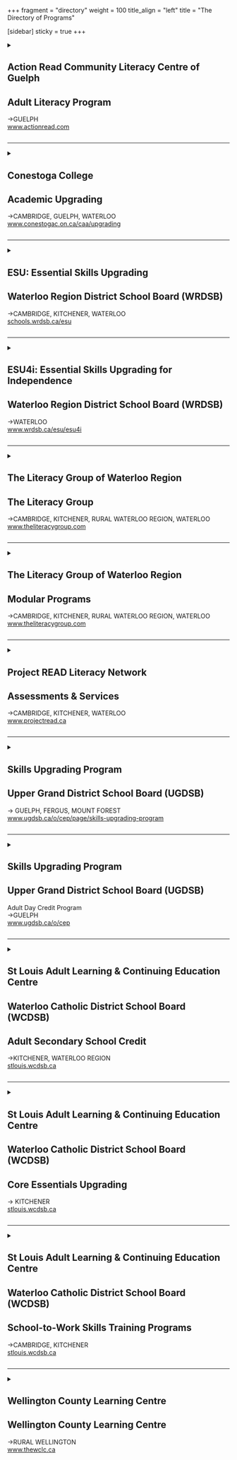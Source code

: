 +++
fragment = "directory"
weight = 100
title_align = "left"
title = "The Directory of Programs"

[sidebar]
  sticky = true
+++
  
<details>  
<summary>  
  
## Action Read Community Literacy Centre of Guelph  
## Adult Literacy Program  
→GUELPH  
www.actionread.com  
  
</summary>  
  
#### What:  
A wide range of free adult learning programs for employment, independence, and education and training:  
- 1 to 1 tutoring and small groups to improve reading, writing, spelling, and basic math  
- Pre-employment skills preparation to help learners obtain and keep jobs. Programs include cash register training, food handlers certification, receptionist training, light duty cleaner training, working in retail, communications training & others  
- Preparation for high school equivalency  
- Northstar Digital Literacy certification and advanced Microsoft computer courses  
- Learning assessment, training plan development, short term groups and workshops  
- Mobile computer lab to provide computer training offsite  
- Information and referral to other programs and services  
- Assist adults with learning disabilities  
- Wheelchair accessible  
- Childcare and transportation subsidy available  
#### Who:  
Adults (19+ years)  
#### When:  
- Mondays at 9:30am–8:30pm  
- Tuesdays at 9:30am–4:30pm  
- Wednesdays at 9:30am–4:30pm, 5:30pm–8:30pm  
- Thursdays at 9:30am–4:30pm  
- Fridays at 9:30am–1:30pm  
#### Where:  
**Guelph**—8 Cork Street East  
  
We also offer remote 1 to 1 tutoring via Zoom  
#### Ask For:  
Joanne Morant—Adult Program  
(519) 836-2759 (office)  
or (519) 731-7829 (work cell)  
artutor@on.aibn.com  
or actionread@gmail.com  
  
</details>  
  
* * * * *  
  
<details>  
<summary>  
  
## Conestoga College  
## Academic Upgrading  
→CAMBRIDGE, GUELPH, WATERLOO  
www.conestogac.on.ca/caa/upgrading  
  
</summary>  
  
#### What:  
- College Bound: individualized support to explore the possibilities of attending college  
- Tuition free courses in Math, English, Biology, Chemistry, Computers  
- Targeted academic preparation up to grade 12 equivalency for admission into college post secondary programs including apprenticeship training  
- Developing Essential Skills for the workplace  
- Preparation for high school equivalency  
- Childcare, transportation, and internet subsidy for eligible learners  
- Continuous intake, self-paced learning, self-directed with teacher support  
#### Who:  
Adults (19+ years) with or without a grade 12 diploma (age exceptions may apply)  
  
Students must have a Canadian Language Benchmark level 6 on all areas (documentation required)  
#### When:  
All classes are being delivered online with in person support for select courses. Please connect with our intake team for more details at upgrading@conestogac.on.ca  
  
Self-directed study: Work at your own pace through the materials with an instructor available in class to support you. Students can start anytime as part of our continuous intake  
  
Teacher-led options: An instructor teaches the class with all students starting and ending at the same time. Teacher-led classes are 15 weeks in length and students must attend all classes  
#### Where:  
**Cambridge**—150 Main Street, Suite 402  
  
**Guelph**—460 Speedvale Avenue West  
  
**Waterloo**—108 University Avenue East  
#### Ask For:  
Information on Academic Upgrading ACE or Preparatory Programs:  
upgrading@conestogac.on.ca  
or www.conestogac.on.ca/caa/upgrading  
  
</details>  
  
* * * * *  
  
<details>  
<summary>  
  
## ESU: Essential Skills Upgrading  
## Waterloo Region District School Board (WRDSB)  
→CAMBRIDGE, KITCHENER, WATERLOO  
[schools.wrdsb.ca/esu](https://schools.wrdsb.ca/esu/)  
  
</summary>  
  
#### What:  
- Free upgrading for reading, writing, math, and digital skills  
- Upgrading to:  
    - earn Ontario High School Equivalency by writing the new CAEC test – the GED replacement  
    - prepare for college entrance with or without an OSSD – via upgrading courses  
    - prepare for finding work or for making changes at work  
- Training plans customized to meet your unique needs  
- Learn at your own speed  
- Start at any time  
- Respectful and encouraging adult environment  
- Free bus pass (if eligible)  
#### Who:  
Adults (18+ years)  
  
English Speaking and Listening requirement: ESU is not an ESL or LINC program. The level of speaking and listening skills will be determined at assessment, or may involve a Language Assessment. For reference, Speaking and Listening should be roughly equivalent to CLB 6  
  
Some restrictions for people with 900 series SIN  
#### When:  
Start any time from September – June (continuous intake)  
  
**ESU-Cambridge** and **ESU-KW**  
Monday – Thursday at 9:00am–12:00pm  
Monday – Thursday at 12:30pm–3:30pm  
  
**ESU-Night School**  
Tuesday and Thursday at 6:00pm–8:30pm  
#### Where:  
##### Morning and Afternoon Classes:
- ESU-Cambridge  
**Cambridge**—60 McDonald Avenue  
- ESU-KW  
**Waterloo**—151 Weber Street South  
  
##### Evening Classes:  
- ESU-Night School  
**Kitchener**—72 Wilson Avenue (Kingsdale Community Centre)  
#### Ask For:  
Anna Boroznyets, Coordinator  
(519) 885-4356 ext. 5224  
esu@wrdsb.ca  
or online contact form: [schools.wrdsb.ca/esu/locations-and-contacts/](https://schools.wrdsb.ca/esu/locations-and-contacts)  
  
</details>  
  
* * * * *  
  
<details>  
<summary>  
  
## ESU4i: Essential Skills Upgrading for Independence  
## Waterloo Region District School Board (WRDSB)  
→WATERLOO  
www.wrdsb.ca/esu/esu4i  
  
</summary>  
  
#### What:  
- Free learning program for adults with developmental disabilities  
- Upgrading of reading, writing, math, and digital skills  
- Upgrading to prepare for further training, employment or independence  
- Group setting  
- Can be customized for individual needs  
#### Who:  
Adults (18+ years)  
#### When:  
Friday at 9:00am–11:00am  
#### Where:  
**Waterloo**—151 Weber Street South  
#### Ask For:  
Anna Boroznyets—Coordinator  
(519) 885-4356 ext. 5224  
esu@wrdsb.ca  
or online contact form: [schools.wrdsb.ca/esu/locations-and-contacts/](https://schools.wrdsb.ca/esu/locations-and-contacts)   
  
</details>  
  
* * * * *  
  
<details>  
<summary>  
  
## The Literacy Group of Waterloo Region  
## The Literacy Group  
→CAMBRIDGE, KITCHENER, RURAL WATERLOO REGION, WATERLOO  
www.theliteracygroup.com  
  
</summary>  
  
#### What:  
Learner centred 1 to 1 tutoring & small group instruction in reading, writing, math, computers & workplace essential skills  
  
Programs provided online and in person. Contact us for more information.  
#### Who:  
Adults (17+ years)  
#### When:  
**Cambridge**  
Monday – Thursday at 9:00am–9:00pm  
Friday at 9:00am–4:00pm  
  
**Kitchener**  
Monday – Thursday at 9:00am–9:00pm  
Friday at 9:00am–4:00pm  
  
**Rural Sites:** Phone for times  
#### Where:  
**Cambridge**—40 Ainslie Street South  
  
**Kitchener**—300 Victoria Street North, Unit 8  
  
Contact us for full site information  
#### Ask For:  
Any staff member will be able to assist.  
(519) 743-6090  
or info@tlgwr.ca  
Twitter—@TLGwr  
Facebook—@theliteracygroup1  
Instagram—@tlgwr  
  
</details>  
  
* * * * *  
  
<details>  
<summary>  
  
## The Literacy Group of Waterloo Region  
## Modular Programs  
→CAMBRIDGE, KITCHENER, RURAL WATERLOO REGION, WATERLOO  
www.theliteracygroup.com  
  
</summary>  
  
#### What:  
The Literacy Group provides small group, customized modular-based training for clients looking for short-term skills and literacy upgrading. Training topics range from Workplace Soft Skills, Customer Service and POS Cashier Training, Basic Computer Training, Grammar, Writing and more. Contact us for more details or visit our website to find out about our current programs and training opportunities.  
  
Programs provided online and in person. Contact us for more information.  
#### Who:  
Adults (17+ years)  
#### When:  
**Cambridge**  
Monday – Thursday at 9:00am–9:00pm  
Friday at 9:00am–4:00pm  
  
**Kitchener**  
Monday – Thursday at 9:00am–9:00pm  
Friday at 9:00am–4:00pm  
  
**Rural Sites:** Phone for times  
#### Where:  
**Cambridge**—40 Ainslie Street South  
  
**Kitchener**—300 Victoria Street North, Unit 8  
  
Contact us for full site information  
#### Ask For:  
Laurie Mazur, Modular Program Coordinator  
laurie@theliteracygroup.com  
(519) 743-6090 ext. 325  
Twitter—@TLGwr  
Facebook—@theliteracygroup1  
Instagram—@tlgwr  
  
  
</details>  
  
* * * * *  
  
<details>  
<summary>  
  
## Project READ Literacy Network  
## Assessments & Services  
→CAMBRIDGE, KITCHENER, WATERLOO  
www.projectread.ca  
  
</summary>  
  
#### What:  
##### Educational Assessments:  
- identify your skill levels in reading, writing and math  
- provide a report that includes details about your current skill levels  
- can be used to support Ontario Disability Support Program (ODSP) applications  
- provide a referral to the best local program to meet your goals  
  
##### Better Jobs Ontario (BJO) Assessments:  
- identify your skill levels in each of Canada’s [Skills for Success](https://www.canada.ca/en/services/jobs/training/initiatives/skills-success/understanding-individuals.html) areas  
- compare your skill levels now with the skill levels needed for your employment goal  
- identify your training needs based on your employment goals  
- provide a report that includes a step by step training plan for all of your skills upgrading & training needs  
- can be used to support Better Jobs Ontario (BJO) applications  
- provide referrals to the best local programs to meet your goals  
  
##### Services for Businesses & Non-Profit Organizations:  
- Clear Writing services  
- Bridges out of Poverty training  
- Soft Skills Solutions certification training  
  
All business & non-profit services are available for a fee. Contact us for an estimate.  
#### Who:  
Adults (18+ years)  
#### When:  
- Assessments by appointment  
- Business or Non-Profit services upon request  
#### Where:  
- **Cambridge**, **Kitchener** and **Waterloo**  
- Assessments available in person or online  
- Employment Resource Centres, LBS program sites, or Ontario Works offices  
#### Ask For:  
Assessment information, Business or Non-Profit services  
(519) 570-3054 or info@projectread.ca  
  
</details>  
  
* * * * *  
  
<details>  
<summary>  
  
## Skills Upgrading Program  
## Upper Grand District School Board (UGDSB)  
→ GUELPH, FERGUS, MOUNT FOREST  
www.ugdsb.ca/o/cep/page/skills-upgrading-program  
  
</summary>  
  
#### What:  
- Skills upgrading in reading, writing, mathematics and digital skills  
- Preparing for high school diploma, college or high school equivalency  
- Improving Essential Skills for employment  
- Individualized learning plans and flexible hours  
#### Who:  
Adults (18+ years) who are not currently registered in a high school.  
  
English as a Second Language Learners with speaking, listening, reading and writing skills at a CLB 5  
#### When:  
Continuous intake from September – June  
  
Monday – Thursday programming with day and evening times. Call to confirm times.  
#### Where:  
**Guelph—Wellington Centre for Continuing Education**  
1428 Gordon Street  
  
**Guelph—Tytler Centre for Continuing Education**  
131 Ontario Street, 3rd Floor  
  
**Fergus—Skyline Community Hub**  
Centre Wellington Big Brothers, 900 Tower Street South  
  
**Mount Forest—North Wellington Continuing Education**  
405-B Sligo Road East  
#### Ask For:  
Skills Upgrading Program Manager  
skillsupgradingprogram@ugconed.ca  
(519) 836-7280 ext. 624  
  
</details>  
  
* * * * *  
  
<details>  
<summary>  
  
## Skills Upgrading Program  
## Upper Grand District School Board (UGDSB)  
Adult Day Credit Program  
→GUELPH  
www.ugdsb.ca/o/cep  
  
</summary>  
  
#### What:  
- Grade 11 and 12, Senior Credit Courses in English, Mathematics, Chemistry and Biology at the workplace, college and university levels  
- Courses are offered on a rotational basis following a 6 week schedule  
#### Who:  
Adults (18+ years) who are not currently registered in a high school.  
  
English as a Second Language Learners with speaking, listening, reading and writing skills at a CLB 7  
#### When:  
Monday – Friday at 9:00am to 12:00pm (September – June)  
  
6 week sessions with mandatory attendance  
#### Where:  
**Guelph—Wellington Centre for Continuing Education**  
1428 Gordon Street  
#### Ask For:  
Student Services—(519) 836-7280 ext. 627  
  
</details>  
  
* * * * *  
  
<details>  
<summary>  
  
## St Louis Adult Learning & Continuing Education Centre  
## Waterloo Catholic District School Board (WCDSB)  
## Adult Secondary School Credit  
→KITCHENER, WATERLOO REGION  
[stlouis.wcdsb.ca](https://stlouis.wcdsb.ca)  
  
</summary>  
  
#### What:  
- There are 9 ways to earn Secondary School Credits at St. Louis. Up to 60 Secondary school credit courses available for various grade levels  
- Guidance Services is the first step to registering for ANY secondary school credit course for upgrading, post-secondary pre-requisites or completing high school diploma (OSSD)  
- Day class instruction for Grades 10–12 (Part-time or full-time) offered through in-person, dedicated class times  
- Language Credit classes (Gr. 9-12) offered once per week from Sept to June. Six languages to choose from  
- Prior Learning Assessment & Recognition (PLAR) for mature students to earn secondary school credits based on previous work and life experience. Earn up to 26 credits through meetings and short tests with Guidance  
- Credits@Work—earn co-op credits while working (+20 hour Online or handout component). Every hour worked counts toward each hour needed to complete a secondary school credit. First credit is 90 hours + 20 hours to complete Student Co-op Learning Plan. Each credit afterward is 110 hours  
- Correspondence, online, earn credits on your own schedule (20 lessons total at 2 lessons per week). Free student support available for Correspondence students  
- No fees for Day Classes, Language Credit classes, PLAR, Summer or Credits@Work. Correspondence requires a $60 fee per course. School-to-Work courses and programs have materials fees  
#### Who:  
Adults (18+ years)  
  
Students (16+ years) not attending school full time. For correspondence and Credits@Work options only. Additional fees apply for full-time high school students.  
#### When:  
##### Guidance Services:  
- Complete online Guidance Intake Form to arrange Guidance Services  
- September – June  
- Monday – Friday at 8:30am–4:00pm  
  
##### Day Class Instruction:  
- Kitchener Main Campus only  
- September – June  
- 5 terms a year (7-week terms) starting Sept, Nov, Jan, March and May, plus Summer School class in July only  
- Monday – Friday at 8:45am–11:45am and/or 12:30pm–3:30pm  
  
##### Language Credit Class Instruction:  
- St. Louis Kitchener Main Campus, Resurrection & St. Benedict Catholic Secondary Schools  
- September – June  
- Monday 5:30pm–9:00pm (Portuguese), Wednesday at 5:30pm–9:00pm (various), Saturday at 9:30am–1:00pm (Chinese)  
  
##### Correspondence / Self-Directed Study:  
- Kitchener Main Campus  
- Monday – Thursday (no Fridays)  
- Registration and student support booking information may be found on [stlouis.wcdsb.ca](https://stlouis.wcdsb.ca)  
  
##### Prior Learning and Recognition (PLAR):  
- Continuous registration and ongoing programming. See Guidance  
  
##### Credits@Work:  
- Continuous registration and ongoing programming. See Guidance  
- Program runs 20 hours online and remainder of time at place of employment  
##### Summer School:  
- July 2–28, 2025, Monday – Friday at 8:30am–3:00pm (online or in-person to be determined)  
  
##### Registration:  
- Must complete online Guidance Intake Form (Monday to Friday) to enroll. Transcript or credit counselling summary from last high school required  
- Secondary School Credit Day Class registration generally starts 3 weeks before the start of each term. New term every 2 months  
- Correspondence, Credits@Work and PLAR registration ongoing during Guidance hours of operation  
- Summer School and Language Credit registration begins in February  
#### Where:  
**St. Louis—Kitchener Main Campus** OR **local WCDSB secondary school** (to be determined)  
#### Ask For:  
stlouis@wcdsb.ca or complete Guidance Intake Form found on website  
  
</details>  
  
* * * * *  
  
<details>  
<summary>  
  
## St Louis Adult Learning & Continuing Education Centre  
## Waterloo Catholic District School Board (WCDSB)  
## Core Essentials Upgrading  
→ KITCHENER  
[stlouis.wcdsb.ca](https://stlouis.wcdsb.ca)  
  
</summary>  
  
#### What:  
Core Essentials is a FREE Student Success Program helping students get from where they are to where they want to be. Offered in-person, online, or through a supported remote format. Core provides extra support while pursuing academic goals or Digital literacy skills.  
  
##### Students who take Core Essentials:  
- Prepare for next steps such as: Secondary School Credit courses, employment, or volunteer work  
- Prepare for PLAR (Prior Learning Assessment & Recognition) and School-to-Work Skills Training  
- Discover academic strengths and any potential areas of growth  
- Build confidence in reading, writing, numeracy, digital skills, problem solving, communication, creativity and innovation, collaboration, and study skills  
- Prepare a pathway to achieve long-term goals and short-term academic goals  
  
##### Core Essentials offers:  
- Comfortable in-person and online classroom environments  
- Flexible daytime hours of study  
- Instruction tailored to your goals  
- Certified adult instructors who will guide and prepare you, respect your needs and eagerly help you learn  
- Support through Independent Remote Learning (if preferred)  
- Upgrading to prepare for many credit classes, including English and Math  
#### Who:  
Adults (19+ years)  
#### When:  
##### Core Essentials:  
- September – June  
- In-person classes: Monday – Thursday at 8:45am–11:45am and/or 12:30pm–3:00pm  
- Synchronous: Monday – Thursday at 9:15am–11:45am and/or 12:45pm–3:15pm  
- Remote: Monday – Thursday at 12:30pm–3:30pm  
- Student Support (including Digital Essentials): Monday – Thursday 8:45am–11:45am and Tuesday – Wednesday 11:45am–7:45pm  
  
##### PSW Essentials (for students wishing to enrol in St. Louis PSW Program):  
- September – June  
- Supported Remote: Monday – Thursday at 9:15am–4:00pm*  
(* hours may change on PSW intake weeks or during workshops)  
#### Where:  
**St. Louis—Kitchener Main Campus**  
80 Young Street (behind Kitchener City Hall)  
#### Ask For:  
Core Essentials Program to book an interview with an intake coordinator  
(519) 745-1201 ext. 238  
or stlouis@wcdsb.ca  
  
  
</details>  
  
* * * * *  
  
<details>  
<summary>  
  
## St Louis Adult Learning & Continuing Education Centre  
## Waterloo Catholic District School Board (WCDSB)  
## School-to-Work Skills Training Programs  
→CAMBRIDGE, KITCHENER  
[stlouis.wcdsb.ca](https://stlouis.wcdsb.ca)  
  
</summary>  
  
#### What:  
- Personal Support Worker Certificate Program (PSW) full-time and part-time programs (Kitchener, Waterloo and Cambridge)  
- Culinary Arts & Hospitality courses or Training Program (Kitchener only)  
- Hairstyling & Barber Training Program (Kitchener only)  
- All programs offer in-class instruction, experiential hands-on learning, secondary school elective credits and have minimum 220-hour co-op / work placements  
- Tuition is paid by Ministry of Education funding, additional non-refundable materials fees may apply ($100 per Culinary course, $2000/yr for Hairstyling/ Barber Training, PSW Certificate training free until March 2026)  
Fees are subject to change  
#### Who:  
All School-to-Work programs  
  
Adults (18+ years)  
  
Instructors are Certified Teachers or Registered Nurses (PSW). All have a minimum of 5 years industry experience.  
#### When:  
Full-time day, in-class instruction for all programs, class times vary, plus two-month work placement.  
  
##### Culinary Arts:  
- New courses offered every 2 months Monday – Friday at 8:45am–11:45am and/or 12:30pm–3:30pm  
- September – June. No classes in summer. Co-op available  
  
##### Hairstyling & Barbering:  
- Full-time, Monday – Friday at 8:45am–3:30pm  
- Start dates in September, November and March  
- Co-op placement times vary  
  
##### PSW:  
- Full-time Day: Monday – Friday at 8:45am–3:30pm  
- Part-time Day: Tuesday – Thursday at 8:45am–3:30pm  
- Part-time Evening: Tuesday – Thursday and one Monday per month, at 4:30pm–9:30pm  
- Start dates in September, January and February  
- Work placement times vary  
  
**Registration:**  
Intake / Registration sessions for Hair & PSW offered throughout the year. See [stlouis.wcdsb.ca](https://stlouis.wcdsb.ca) for details.  
  
Registration for Culinary & Hospitality courses is offered at the same times as Secondary School Credit registration – 5 terms per year. Visit [stlouis.wcdsb.ca](https://stlouis.wcdsb.ca) for upcoming dates and registration processes.  
#### Where:  
**Culinary, Hair, PSW**  
**St. Louis—Kitchener Main Campus**  
80 Young Street (behind Kitchener City Hall)  
  
**PSW Part-Time Day Program**  
September only  
Follows a “Living Classroom” learning model  
**St. Louis—Fairview Seniors Community**  
**Cambridge**—515 Langs Drive  
  
**PSW Full-Time Day Program**  
September and January  
Follows a “Living Classroom” learning model  
**St. Louis—Parkwood Seniors Community**  
**Waterloo**—726-730 New Hampshire Street  
#### Ask For:  
Information about the specific program  
stlouis@wcdsb.ca or  
(519) 745-1201 ext. 201 (Hair/Culinary)  
(519) 745-1201 ext. 288 (PSW)  
  
</details>  
  
* * * * *  
  
<details>  
<summary>  
  
## Wellington County Learning Centre  
## Wellington County Learning Centre  
→RURAL WELLINGTON  
www.thewclc.ca  
  
</summary>  
  
#### What:  
- Digital Literacy  
- Preparation for high school equivalency – call for interview and assessment  
- Just For Youth after school 1 to 1 tutoring program  
- Literacy and numeracy assessments  
- Math or reading groups for children 6 to 12 years old  
- Let’s Get Real – research and development on education/career options for young adults not in school  
- Safe Food Handling  
- Financial Literacy  
- Smart Serve and Customer Service  
- Literacy, numeracy and basic skills, employability skills programming  
#### Who:  
Youth (6–24 years)  
  
Adults (18–99 years)  
#### When:  
- Call the Learning Centre for dates and times of programs  
- Office Hours: Monday – Thursday at 9:00am–4:00pm  
- Friday at 9:00am–12:00pm via appointment  
#### Where:  
**Arthur**—148 George Street  
  
Transportation can be arranged for those who require to and from the office in Arthur.  
#### Ask For:  
Stephanie Roeder  
(519) 848-3462 or literacy@thewclc.ca  
  
</details> 